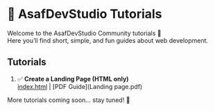 # 📖 AsafDevStudio Tutorials

Welcome to the AsafDevStudio Community tutorials 🚀  
Here you’ll find short, simple, and fun guides about web development.

## Tutorials
1. ✅ **Create a Landing Page (HTML only)**  
   [index.html](index.html) | [PDF Guide](Landing page.pdf)

More tutorials coming soon... stay tuned! 🎉

